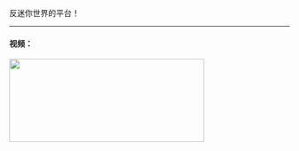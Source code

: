 反迷你世界的平台！

---

#### 视频：

<a href="/video/fmn1">
<img src="http://23660178.s21i.faiusr.com/2/ABUIABACGAAgs9mD_gUoyd3O_gEw2AQ4pgI!300x300.jpg.webp" width="350" height="150">
</a>
